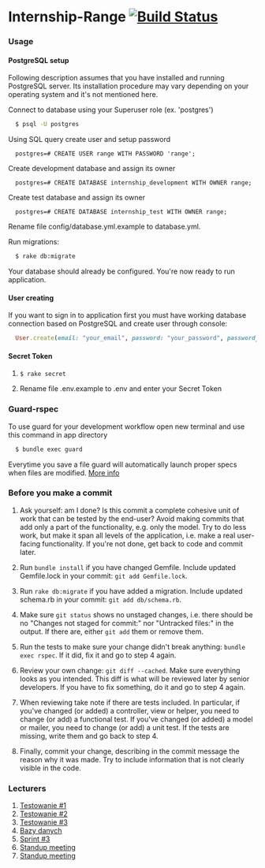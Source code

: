 Internship-Range [![Build Status](https://secure.travis-ci.org/gotar/Internship-range.png?branch=master)](http://travis-ci.org/gotar/Internship-range)
================

### Usage

#### PostgreSQL setup

Following description assumes that you have installed and running PostgreSQL server. Its installation procedure may vary depending on your operating system and it's not mentioned here.

Connect to database using your Superuser role (ex. 'postgres')

```bash
  $ psql -U postgres
```

Using SQL query create user and setup password

```
  postgres=# CREATE USER range WITH PASSWORD 'range';
```

Create development database and assign its owner

```
  postgres=# CREATE DATABASE internship_development WITH OWNER range;
```

Create test database and assign its owner

```
  postgres=# CREATE DATABASE internship_test WITH OWNER range;
```

Rename file config/database.yml.example to database.yml.

Run migrations:

```bash
  $ rake db:migrate
```

Your database should already be configured. You're now ready to run application.

#### User creating

If you want to sign in to application first you must have working database connection based on PostgreSQL and create user through console:

```ruby
  User.create(email: "your_email", password: "your_password", password_confirmation: "your_password")
```

#### Secret Token

1. `$ rake secret`

2. Rename file .env.example to .env and enter your Secret Token

### Guard-rspec

To use guard for your development workflow open new terminal and use this command in app directory

```bash
  $ bundle exec guard
```

Everytime you save a file guard will automatically launch proper specs when files are modified. [More info](https://github.com/guard/guard-rspec)

### Before you make a commit

1. Ask yourself: am I done? Is this commit a complete cohesive unit of work that can be tested by the end-user? Avoid making commits that add only a part of the functionality, e.g. only the model. Try to do less work, but make it span all levels of the application, i.e. make a real user-facing functionality. If you're not done, get back to code and commit later.

2. Run `bundle install` if you have changed Gemfile. Include updated Gemfile.lock in your commit: `git add Gemfile.lock`.

3. Run `rake db:migrate` if you have added a migration. Include updated schema.rb in your commit: `git add db/schema.rb`.

4. Make sure `git status` shows no unstaged changes, i.e. there should be no "Changes not staged for commit:" nor "Untracked files:" in the output. If there are, either `git add` them or remove them.

5. Run the tests to make sure your change didn't break anything: `bundle exec rspec`. If it did, fix it and go to step 4 again.

6. Review your own change: `git diff --cached`. Make sure everything looks as you intended. This diff is what will be reviewed later by senior developers. If you have to fix something, do it and go to step 4 again.

7. When reviewing take note if there are tests included. In particular, if you've changed (or added) a controller, view or helper, you need to change (or add) a functional test. If you've changed (or added) a model or mailer, you need to change (or add) a unit test. If the tests are missing, write them and go back to step 4.

8. Finally, commit your change, describing in the commit message the reason why it was made. Try to include information that is not clearly visible in the code.

### Lecturers

1. [Testowanie #1](http://www.youtube.com/watch?v=LnhEasE646s)
2. [Testowanie #2](https://www.youtube.com/watch?v=im84JwpYVqs)
3. [Testowanie #3](http://youtu.be/8N4LjsAEFJA)
4. [Bazy danych](http://youtu.be/8yMlE6j_dWw)
5. [Sprint #3](http://youtu.be/3WlpoaMnpEc)
6. [Standup meeting](http://youtu.be/1D1iOZajEuc)
7. [Standup meeting](http://youtu.be/cV-gEbxas_4)
